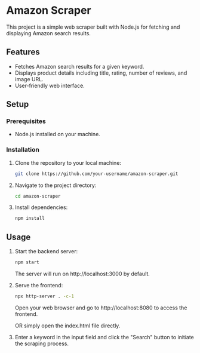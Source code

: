 # Amazon Scraper

This project is a simple web scraper built with Node.js for fetching and displaying Amazon search results.

## Features

- Fetches Amazon search results for a given keyword.
- Displays product details including title, rating, number of reviews, and image URL.
- User-friendly web interface.

## Setup

### Prerequisites

- Node.js installed on your machine.

### Installation

1. Clone the repository to your local machine:

   ```bash
   git clone https://github.com/your-username/amazon-scraper.git
   ```

2. Navigate to the project directory:

   ```bash
   cd amazon-scraper
   ```

3. Install dependencies:

   ```bash
   npm install
   ```

## Usage

1. Start the backend server:

   ```bash
   npm start
   ```

   The server will run on http://localhost:3000 by default.

2. Serve the frontend:

   ```bash
   npx http-server . -c-1
   ```

   Open your web browser and go to http://localhost:8080 to access the frontend.

   OR simply open the index.html file directly.

4. Enter a keyword in the input field and click the "Search" button to initiate the scraping process.
